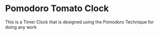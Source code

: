 # Pomodoro Tomato Clock
This is a Timer Clock that is designed using the Pomodoro Technique for doing any work
